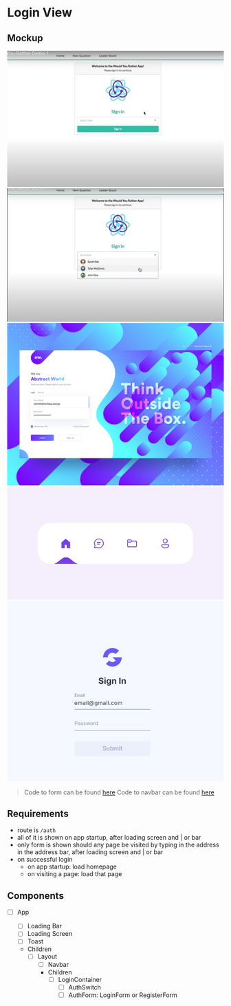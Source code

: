 # Login View

## Mockup

![Recommendation1](./mockup/login-recommendation-1.jpg)
![Recommendation2](./mockup/login-recommendation-2.jpg)
![Layout](./mockup/login-layout.jpg)
![Navbar](./mockup/navbar.jpg)
![Form](./mockup/login-form.jpg)

> Code to form can be found [here](https://codepen.io/aaroniker/pen/WNvjpxd?editors=0010)
> Code to navbar can be found [here](https://codepen.io/aaroniker/pen/rNMmZvq)

## Requirements

- route is `/auth`
- all of it is shown on app startup, after loading screen and | or bar
- only form is shown should any page be visited by typing in the address in the address bar, after loading screen and | or bar
- on successful login
  - on app startup: load homepage
  - on visiting a page: load that page

## Components

- [ ] App

  - [ ] Loading Bar
  - [ ] Loading Screen
  - [ ] Toast
  - Children
    - [ ] Layout
      - [ ] Navbar
      - Children
        - [ ] LoginContainer
          - [ ] AuthSwitch
          - [ ] AuthForm: LoginForm or RegisterForm
